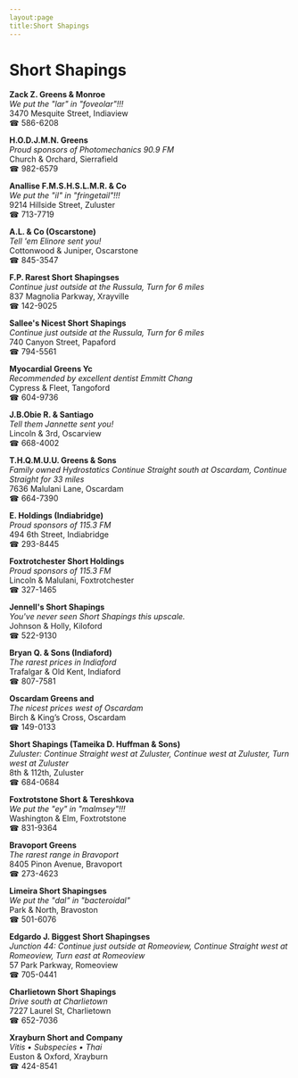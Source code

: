 ```yaml
---
layout:page
title:Short Shapings
---
```

# Short Shapings

**Zack Z. Greens & Monroe**  
_We put the "lar" in "foveolar"!!!_  
3470 Mesquite Street, Indiaview  
☎ 586-6208



**H.O.D.J.M.N. Greens**  
_Proud sponsors of Photomechanics 90.9 FM_  
Church & Orchard, Sierrafield  
☎ 982-6579



**Anallise F.M.S.H.S.L.M.R. & Co**  
_We put the "il" in "fringetail"!!!_  
9214 Hillside Street, Zuluster  
☎ 713-7719



**A.L. & Co (Oscarstone)**  
_Tell 'em Elinore sent you!_  
Cottonwood & Juniper, Oscarstone  
☎ 845-3547



**F.P. Rarest Short Shapingses**  
_Continue just outside at the Russula, Turn for 6 miles_  
837 Magnolia Parkway, Xrayville  
☎ 142-9025



**Sallee's Nicest Short Shapings**  
_Continue just outside at the Russula, Turn for 6 miles_  
740 Canyon Street, Papaford  
☎ 794-5561



**Myocardial Greens Yc**  
_Recommended by excellent dentist Emmitt Chang_  
Cypress & Fleet, Tangoford  
☎ 604-9736



**J.B.Obie R. & Santiago**  
_Tell them Jannette sent you!_  
Lincoln & 3rd, Oscarview  
☎ 668-4002



**T.H.Q.M.U.U. Greens & Sons**  
_Family owned Hydrostatics 
Continue Straight south at Oscardam, Continue Straight for 33 miles_  
7636 Malulani Lane, Oscardam  
☎ 664-7390



**E. Holdings (Indiabridge)**  
_Proud sponsors of 115.3 FM_  
494 6th Street, Indiabridge  
☎ 293-8445



**Foxtrotchester Short Holdings**  
_Proud sponsors of 115.3 FM_  
Lincoln & Malulani, Foxtrotchester  
☎ 327-1465



**Jennell's Short Shapings**  
_You've never seen Short Shapings this upscale._  
Johnson & Holly, Kiloford  
☎ 522-9130



**Bryan Q. & Sons (Indiaford)**  
_The rarest prices in Indiaford_  
Trafalgar & Old Kent, Indiaford  
☎ 807-7581



**Oscardam Greens and**  
_The nicest prices west of Oscardam_  
Birch & King’s Cross, Oscardam  
☎ 149-0133



**Short Shapings (Tameika D. Huffman & Sons)**  
_Zuluster: Continue Straight west at Zuluster, Continue west at Zuluster, Turn west at Zuluster_  
8th & 112th, Zuluster  
☎ 684-0684



**Foxtrotstone Short & Tereshkova**  
_We put the "ey" in "malmsey"!!!_  
Washington & Elm, Foxtrotstone  
☎ 831-9364



**Bravoport Greens**  
_The rarest range in Bravoport_  
8405 Pinon Avenue, Bravoport  
☎ 273-4623



**Limeira Short Shapingses**  
_We put the "dal" in "bacteroidal"_  
Park & North, Bravoston  
☎ 501-6076



**Edgardo J. Biggest Short Shapingses**  
_Junction 44: Continue just outside at Romeoview, Continue Straight west at Romeoview, Turn east at Romeoview_  
57 Park Parkway, Romeoview  
☎ 705-0441



**Charlietown Short Shapings**  
_Drive south at Charlietown_  
7227 Laurel St, Charlietown  
☎ 652-7036



**Xrayburn Short and Company**  
_Vitis • Subspecies • Thai_  
Euston & Oxford, Xrayburn  
☎ 424-8541



